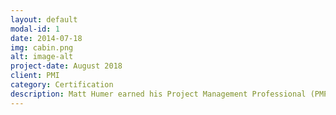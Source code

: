 ```yaml
---
layout: default
modal-id: 1
date: 2014-07-18
img: cabin.png
alt: image-alt
project-date: August 2018
client: PMI
category: Certification
description: Matt Humer earned his Project Management Professional (PMP) certification from the Project Managment Institute (PMI) in 2018.  
---
```

